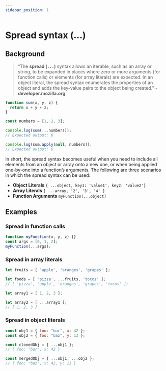 ```yaml
---  
sidebar_position: 1
---  
```


# Spread syntax (...)

## Background
>“The **spread (`...`)** syntax allows an iterable, such as an array or string, to be expanded in places where zero or more arguments (for function calls) or elements (for array literals) are expected. In an object literal, the spread syntax enumerates the properties of an object and adds the key-value pairs to the object being created.” - **developer.mozilla.org**


``` javascript
function sum(x, y, z) {
  return x + y + z;
}

const numbers = [1, 2, 3];

console.log(sum(...numbers));
// Expected output: 6

console.log(sum.apply(null, numbers));
// Expected output: 6
```

In short, the spread syntax becomes useful when you need to include all elements from an object or array onto a new one, or when being applied one-by-one into a function’s arguments. The following are three scenarios in which the spread syntax can be used:
- **Object Literals** `{ ...object, key1: 'value1', key2: 'value2'}`
- **Array Literals** `[ ...array, '2', '3', '4' ]`
- **Function Arguments** `myFunction(...object)`

## Examples

### Spread in function calls

```javascript
function myFunction(x, y, z) {}
const args = [0, 1, 2];
myFunction(...args);
```

### Spread in array literals

```javascript
let fruits = [ 'apple', 'oranges', 'grapes' ];

let foods = [ 'pizza', ...fruits, 'tocos' ];
// [ 'pizza', 'apple', 'oranges', 'grapes', 'tocos' ];
```

```javascript
let array1 = [ 1, 2, 3 ];

let array2 = [ ...array1 ];
// [ 1, 2, 3 ]
```

### Spread in object literals
```javascript
const obj1 = { foo: "bar", x: 42 };
const obj2 = { foo: "baz", y: 13 };

const clonedObj = { ...obj1 };
// { foo: "bar", x: 42 }

const mergedObj = { ...obj1, ...obj2 };
// { foo: "baz", x: 42, y: 13 }
```